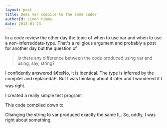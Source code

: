 ```yaml
---
layout: post
title: Does var compile to the same code?
authorId: simon_timms
date: 2013-01-23
---
```


In a code review the other day the topic of when to use var and when to use a non-inferreddata-type. That's a religious argument and probably a post for another day but the question of

> Is there any difference between the code produced using var and using, say, string?

I confidently answered â€œNo, it is identical. The type is inferred by the compiler and replacedâ€. But I was thinking about it later and I wondered if I was right.

I created a really simple test program

<script src='https://gist.github.com/4582521.js'></script>

This code compiled down to

<script src='https://gist.github.com/4582508.js'></script>

Changing the string to var produced exactly the same IL. So, oddly, I was right about something.



